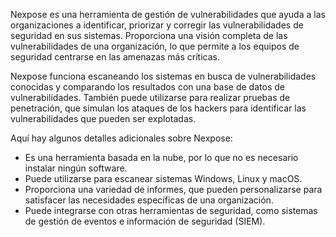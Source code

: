 Nexpose es una herramienta de gestión de vulnerabilidades que ayuda a las organizaciones a identificar, priorizar y corregir las vulnerabilidades de seguridad en sus sistemas. Proporciona una visión completa de las vulnerabilidades de una organización, lo que permite a los equipos de seguridad centrarse en las amenazas más críticas.

Nexpose funciona escaneando los sistemas en busca de vulnerabilidades conocidas y comparando los resultados con una base de datos de vulnerabilidades. También puede utilizarse para realizar pruebas de penetración, que simulan los ataques de los hackers para identificar las vulnerabilidades que pueden ser explotadas.

Aquí hay algunos detalles adicionales sobre Nexpose:

- Es una herramienta basada en la nube, por lo que no es necesario instalar ningún software.
- Puede utilizarse para escanear sistemas Windows, Linux y macOS.
- Proporciona una variedad de informes, que pueden personalizarse para satisfacer las necesidades específicas de una organización.
- Puede integrarse con otras herramientas de seguridad, como sistemas de gestión de eventos e información de seguridad (SIEM).

